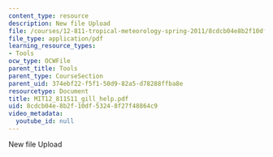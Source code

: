 ```yaml
---
content_type: resource
description: New file Upload
file: /courses/12-811-tropical-meteorology-spring-2011/8cdcb04e8b2f10df53248f27f48864c9_MIT12_811S11_gill_help.pdf
file_type: application/pdf
learning_resource_types:
- Tools
ocw_type: OCWFile
parent_title: Tools
parent_type: CourseSection
parent_uid: 374ebf22-f5f1-50d9-82a5-d78288ffba8e
resourcetype: Document
title: MIT12_811S11_gill_help.pdf
uid: 8cdcb04e-8b2f-10df-5324-8f27f48864c9
video_metadata:
  youtube_id: null
---
```

New file Upload